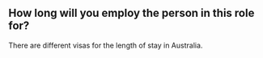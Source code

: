 ## How long will you employ the person in this role for?

There are different visas for the length of stay in Australia.